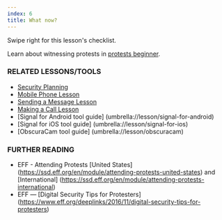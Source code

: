 ```yaml
---
index: 6
title: What now?
---
```

Swipe right for this lesson's checklist.

Learn about witnessing protests in [protests beginner](umbrella://lesson/protests/0).

### RELATED LESSONS/TOOLS

*   [Security Planning](umbrella://lesson/security-planning)
*   [Mobile Phone Lesson](umbrella://lesson/mobile-phones)
*   [Sending a Message Lesson](umbrella://lesson/sending-a-message)
*   [Making a Call Lesson](umbrella://lesson/making-a-call)
* 	[Signal for Android tool guide] (umbrella://lesson/signal-for-android) 
* 	[Signal for iOS tool guide] (umbrella://lesson/signal-for-ios)
*	[ObscuraCam tool guide] (umbrella://lesson/obscuracam)

### FURTHER READING

*   EFF - Attending Protests [United States] (https://ssd.eff.org/en/module/attending-protests-united-states) and [International] (https://ssd.eff.org/en/module/attending-protests-international)
*	EFF — [Digital Security Tips for Protesters] (https://www.eff.org/deeplinks/2016/11/digital-security-tips-for-protesters)